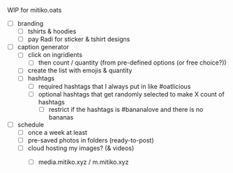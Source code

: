WIP for mitiko.oats
- [ ] branding
  - [ ] tshirts & hoodies
  - [ ] pay Radi for sticker & tshirt designs
- [ ] caption generator
  - [ ] click on ingridients
    - [ ] then count / quantity (from pre-defined options (or free choice?))
  - [ ] create the list with emojis & quantity
  - [ ] hashtags
    - [ ] required hashtags that I always put in like #oatlicious
    - [ ] optional hashtags that get randomly selected to make X count of hashtags
      - [ ] restrict if the hashtags is #bananalove and there is no bananas
- [ ] schedule
  - [ ] once a week at least
  - [ ] pre-saved photos in folders (ready-to-post)
  - [ ] cloud hosting my images? (& videos)
    - [ ] media.mitiko.xyz / m.mitiko.xyz


